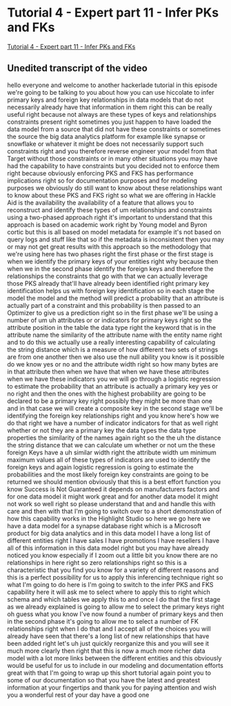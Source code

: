 
# Tutorial 4 - Expert part 11 - Infer PKs and FKs

[Tutorial 4 - Expert part 11 - Infer PKs and FKs](https://community.hackolade.com/slides/slide/infer-pks-and-fks-32?fullscreen=1)

## Unedited transcript of the video

hello everyone and welcome to another hackerlade tutorial in this episode we're going to be talking to you about how you can use hiccolate to infer primary keys and foreign key relationships in data models that do not necessarily already have that information in them right this can be really useful right because not always are these types of keys and relationships constraints present right sometimes you just happen to have loaded the data model from a source that did not have these constraints or sometimes the source the big data analytics platform for example like synapse or snowflake or whatever it might be does not necessarily support such constraints right and you therefore reverse engineer your model from that Target without those constraints or in many other situations you may have had the capability to have constraints but you decided not to enforce them right because obviously enforcing PKS and FKS has performance implications right so for documentation purposes and for modeling purposes we obviously do still want to know about these relationships want to know about these PKS and FKS right so what we are offering in Hackle Aid is the availability the availability of a feature that allows you to reconstruct and identify these types of um relationships and constraints using a two-phased approach right it's important to understand that this approach is based on academic work right by Young model and Byron cortic but this is all based on model metadata for example it's not based on query logs and stuff like that so if the metadata is inconsistent then you may or may not get great results with this approach so the methodology that we're using here has two phases right the first phase or the first stage is when we identify the primary keys of your entities right why because then when we in the second phase identify the foreign keys and therefore the relationships the constraints that go with that we can actually leverage those PKS already that'll have already been identified right primary key identification helps us with foreign key identification so in each stage the model the model and the method will predict a probability that an attribute is actually part of a constraint and this probability is then passed to an Optimizer to give us a prediction right so in the first phase we'll be using a number of um uh attributes or or indicators for primary keys right so the attribute position in the table the data type right the keyword that is in the attribute name the similarity of the attribute name with the entity name right and to do this we actually use a really interesting capability of calculating the string distance which is a measure of how different two sets of strings are from one another then we also use the null ability you know is it possible do we know yes or no and the attribute width right so how many bytes are in that attribute then when we have that when we have these attributes when we have these indicators you we will go through a logistic regression to estimate the probability that an attribute is actually a primary key yes or no right and then the ones with the highest probability are going to be declared to be a primary key right possibly they might be more than one and in that case we will create a composite key in the second stage we'll be identifying the foreign key relationships right and you know here's how we do that right we have a number of indicator indicators for that as well right whether or not they are a primary key the data types the data type properties the similarity of the names again right so the the uh the distance the string distance that we can calculate um whether or not um the these foreign Keys have a uh similar width right the attribute width um minimum maximum values all of these types of indicators are used to identify the foreign keys and again logistic regression is going to estimate the probabilities and the most likely foreign key constraints are going to be returned we should mention obviously that this is a best effort function you know Success is Not Guaranteed it depends on manufacturers factors and for one data model it might work great and for another data model it might not work so well right so please understand that and and handle this with care and then with that I'm going to switch over to a short demonstration of how this capability works in the Highlight Studio so here we go here we have a data model for a synapse database right which is a Microsoft product for big data analytics and in this data model I have a long list of different entities right I have sales I have promotions I have resellers I have all of this information in this data model right but you may have already noticed you know especially if I zoom out a little bit you know there are no relationships in here right so zero relationships right so this is a characteristic that you find you know for a variety of different reasons and this is a perfect possibility for us to apply this inferencing technique right so what I'm going to do here is I'm going to switch to the infer PKS and FKS capability here it will ask me to select where to apply this to right which schema and which tables we apply this to and once I do that the first stage as we already explained is going to allow me to select the primary keys right oh guess what you know I've now found a number of primary keys and then in the second phase it's going to allow me to select a number of FK relationships right when I do that and I accept all of the choices you will already have seen that there's a long list of new relationships that have been added right let's uh just quickly reorganize this and you will see it much more clearly then right that this is now a much more richer data model with a lot more links between the different entities and this obviously would be useful for us to include in our modeling and documentation efforts great with that I'm going to wrap up this short tutorial again point you to some of our documentation so that you have the latest and greatest information at your fingertips and thank you for paying attention and wish you a wonderful rest of your day have a good one